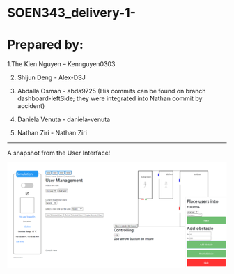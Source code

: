 # SOEN343_delivery-1-
<h1> Prepared by: </h1>

1.The Kien Nguyen – Kennguyen0303

2. Shijun Deng - Alex-DSJ

3. Abdalla Osman - abda9725 (His commits can be found on branch dashboard-leftSide; they were integrated into Nathan commit by accident)

4. Daniela Venuta - daniela-venuta

5. Nathan Ziri - Nathan Ziri

--------------------------------------

A snapshot from the User Interface!

<img src="Snapshot.PNG"/>
